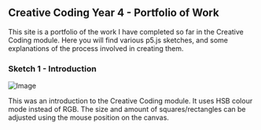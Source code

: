 ## Creative Coding Year 4 - Portfolio of Work

This site is a portfolio of the work I have completed so far in the Creative Coding module. Here you will find various p5.js sketches, and some explanations of the process involved in creating them.


### Sketch 1 - Introduction

![Image](https://github.com/IADT-John-Montayne/exercise-01-color-shape-tarakellybrophy/blob/master/Main%20Exercises/Introduction/Images/201213_211608_181.png)

This was an introduction to the Creative Coding module. It uses HSB colour mode instead of RGB. The size and amount of squares/rectangles can be adjusted using the mouse position on the canvas.

<script src="sketch.js" type="text/javascript"></script>
